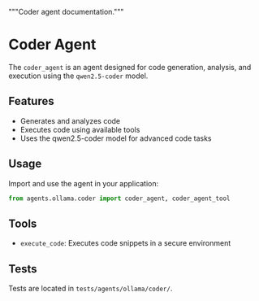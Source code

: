 """Coder agent documentation."""

# Coder Agent

The `coder_agent` is an agent designed for code generation, analysis, and execution using the `qwen2.5-coder` model.

## Features
- Generates and analyzes code
- Executes code using available tools
- Uses the qwen2.5-coder model for advanced code tasks

## Usage
Import and use the agent in your application:

```python
from agents.ollama.coder import coder_agent, coder_agent_tool
```

## Tools
- `execute_code`: Executes code snippets in a secure environment

## Tests
Tests are located in `tests/agents/ollama/coder/`.
